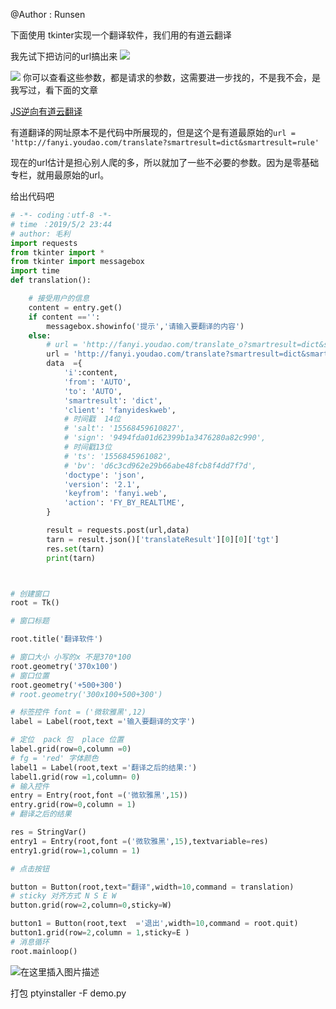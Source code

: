 ﻿
@Author : Runsen


下面使用 tkinter实现一个翻译软件，我们用的有道云翻译


我先试下把访问的url搞出来
![](https://img-blog.csdnimg.cn/2020051618303574.png)


![](https://img-blog.csdnimg.cn/20200516183545919.png)
你可以查看这些参数，都是请求的参数，这需要进一步找的，不是我不会，是我写过，看下面的文章


[JS逆向有道云翻译](https://maoli.blog.csdn.net/article/details/103609133)




有道翻译的网址原本不是代码中所展现的，但是这个是有道最原始的`url = 'http://fanyi.youdao.com/translate?smartresult=dict&smartresult=rule'`



现在的url估计是担心别人爬的多，所以就加了一些不必要的参数。因为是零基础专栏，就用最原始的url。


给出代码吧


```python
# -*- coding：utf-8 -*-
# time ：2019/5/2 23:44
# author: 毛利
import requests
from tkinter import *
from tkinter import messagebox
import time
def translation():

    # 接受用户的信息
    content = entry.get()
    if content =='':
        messagebox.showinfo('提示','请输入要翻译的内容')
    else:
        # url = 'http://fanyi.youdao.com/translate_o?smartresult=dict&smartresult=rule'
        url = 'http://fanyi.youdao.com/translate?smartresult=dict&smartresult=rule'
        data  ={
            'i':content,
            'from': 'AUTO',
            'to': 'AUTO',
            'smartresult': 'dict',
            'client': 'fanyideskweb',
            # 时间戳  14位
            # 'salt': '15568459610827',
            # 'sign': '9494fda01d62399b1a3476280a82c990',
            # 时间戳13位
            # 'ts': '1556845961082',
            # 'bv': 'd6c3cd962e29b66abe48fcb8f4dd7f7d',
            'doctype': 'json',
            'version': '2.1',
            'keyfrom': 'fanyi.web',
            'action': 'FY_BY_REALTlME',
        }

        result = requests.post(url,data)
        tarn = result.json()['translateResult'][0][0]['tgt']
        res.set(tarn)
        print(tarn)



# 创建窗口
root = Tk()

# 窗口标题

root.title('翻译软件')

# 窗口大小 小写的x 不是370*100
root.geometry('370x100')
# 窗口位置
root.geometry('+500+300')
# root.geometry('300x100+500+300')

# 标签控件 font = ('微软雅黑',12)
label = Label(root,text ='输入要翻译的文字')

# 定位  pack 包  place 位置
label.grid(row=0,column =0)
# fg = 'red' 字体颜色
label1 = Label(root,text ='翻译之后的结果:')
label1.grid(row =1,column= 0)
# 输入控件
entry = Entry(root,font =('微软雅黑',15))
entry.grid(row=0,column = 1)
# 翻译之后的结果

res = StringVar()
entry1 = Entry(root,font =('微软雅黑',15),textvariable=res)
entry1.grid(row=1,column = 1)

# 点击按钮

button = Button(root,text="翻译",width=10,command = translation)
# sticky 对齐方式 N S E W
button.grid(row=2,column=0,sticky=W)

button1 = Button(root,text  ='退出',width=10,command = root.quit)
button1.grid(row=2,column = 1,sticky=E )
# 消息循环
root.mainloop()

```


![在这里插入图片描述](https://img-blog.csdnimg.cn/2019050310370113.png)

打包 ptyinstaller -F demo.py
